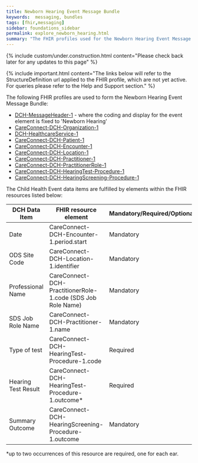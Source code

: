 ```yaml
---
title: Newborn Hearing Event Message Bundle
keywords:  messaging, bundles
tags: [fhir,messaging]
sidebar: foundations_sidebar
permalink: explore_newborn_hearing.html
summary: "The FHIR profiles used for the Newborn Hearing Event Message Bundle"
---
```

{% include custom/under.construction.html content="Please check back later for any updates to this page" %}

{% include important.html content="The links below will refer to the StructureDefinition url applied to the FHIR profile, which are not yet active. For queries please refer to the Help and Support section." %} 

The following FHIR profiles are used to form the Newborn Hearing Event Message Bundle:

- [DCH-MessageHeader-1](https://fhir.nhs.uk/STU3/StructureDefinition/DCH-MessageHeader-1.xml) - where the coding and display for the event element is fixed to 'Newborn Hearing'
- [CareConnect-DCH-Organization-1](https://fhir.nhs.uk/STU3/StructureDefinition/CareConnect-DCH-Organization-1.xml)
- [DCH-HealthcareService-1](https://fhir.nhs.uk/STU3/StructureDefinition/DCH-HealthcareService-1.xml)
- [CareConnect-DCH-Patient-1](https://fhir.nhs.uk/STU3/StructureDefinition/CareConnect-DCH-Patient-1.xml)
- [CareConnect-DCH-Encounter-1](https://fhir.nhs.uk/STU3/StructureDefinition/CareConnect-DCH-Encounter-1.xml)
- [CareConnect-DCH-Location-1](https://fhir.nhs.uk/STU3/StructureDefinition/CareConnect-DCH-Location-1.xml)
- [CareConnect-DCH-Practitioner-1](https://fhir.nhs.uk/STU3/StructureDefinition/CareConnect-DCH-Practitioner-1.xml)
- [CareConnect-DCH-PractitionerRole-1](https://fhir.nhs.uk/STU3/StructureDefinition/CareConnect-DCH-PractitionerRole-1.xml) 
- [CareConnect-DCH-HearingTest-Procedure-1](https://fhir.nhs.uk/STU3/StructureDefinition/CareConnect-DCH-HearingTest-Procedure-1)
- [CareConnect-DCH-HearingScreening-Procedure-1](https://fhir.nhs.uk/STU3/StructureDefinition/CareConnect-DCH-HearingScreening-Procedure-1)


The Child Health Event data items are fulfilled by elements within the FHIR resources listed below:
                                                                     
| DCH Data Item       | FHIR resource element                                               | Mandatory/Required/Optional |
|---------------------|---------------------------------------------------------------------|-----------------------------|
| Date                | CareConnect-DCH-Encounter-1.period.start                            | Mandatory                   |
| ODS Site Code       | CareConnect-DCH-Location-1.identifier                               | Mandatory                   |
| Professional Name   | CareConnect-DCH-PractitionerRole-1.code (SDS Job Role Name) | Mandatory                   |
| SDS Job Role Name   | CareConnect-DCH-Practitioner-1.name                                 | Mandatory                   |
| Type of test        | CareConnect-DCH-HearingTest-Procedure-1.code                     | Required                    |
| Hearing Test Result | CareConnect-DCH-HearingTest-Procedure-1.outcome*                     | Required                    |
| Summary Outcome     | CareConnect-DCH-HearingScreening-Procedure-1.outcome                | Mandatory                   |

*up to two occurrences of this resource are required, one for each ear.
